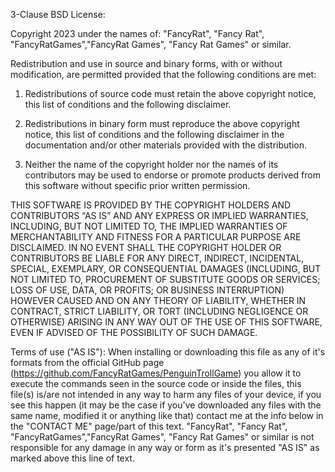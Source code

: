 3-Clause BSD License:

Copyright 2023 under the names of: "FancyRat", "Fancy Rat", "FancyRatGames","FancyRat Games", "Fancy Rat Games" or similar.

Redistribution and use in source and binary forms, with or without modification, are permitted provided that the following conditions are met:

1. Redistributions of source code must retain the above copyright notice, this list of conditions and the following disclaimer.

2. Redistributions in binary form must reproduce the above copyright notice, this list of conditions and the following disclaimer in the documentation and/or other materials provided with the distribution.

3. Neither the name of the copyright holder nor the names of its contributors may be used to endorse or promote products derived from this software without specific prior written permission.

THIS SOFTWARE IS PROVIDED BY THE COPYRIGHT HOLDERS AND CONTRIBUTORS “AS IS” AND ANY EXPRESS OR IMPLIED WARRANTIES, INCLUDING, BUT NOT LIMITED TO, THE IMPLIED WARRANTIES OF MERCHANTABILITY AND FITNESS FOR A PARTICULAR PURPOSE ARE DISCLAIMED. IN NO EVENT SHALL THE COPYRIGHT HOLDER OR CONTRIBUTORS BE LIABLE FOR ANY DIRECT, INDIRECT, INCIDENTAL, SPECIAL, EXEMPLARY, OR CONSEQUENTIAL DAMAGES (INCLUDING, BUT NOT LIMITED TO, PROCUREMENT OF SUBSTITUTE GOODS OR SERVICES; LOSS OF USE, DATA, OR PROFITS; OR BUSINESS INTERRUPTION) HOWEVER CAUSED AND ON ANY THEORY OF LIABILITY, WHETHER IN CONTRACT, STRICT LIABILITY, OR TORT (INCLUDING NEGLIGENCE OR OTHERWISE) ARISING IN ANY WAY OUT OF THE USE OF THIS SOFTWARE, EVEN IF ADVISED OF THE POSSIBILITY OF SUCH DAMAGE.

Terms of use ("AS IS"):
When installing or downloading this file as any of it's formats from the official GitHub page (https://github.com/FancyRatGames/PenguinTrollGame) you allow it to execute the commands seen in the source code or inside the files, this file(s) is/are not intended in any way to harm any files of your device, if you see this happen (it may be the case if you've downloaded any files with the same name, modified it or anything like that) contact me at the info below in the "CONTACT ME" page/part of this text.
"FancyRat", "Fancy Rat", "FancyRatGames","FancyRat Games", "Fancy Rat Games" or similar is not responsible for any damage in any way or form as it's presented "AS IS" as marked above this line of text.
